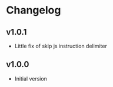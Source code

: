 # Changelog

## v1.0.1

- Little fix of skip js instruction delimiter

## v1.0.0

- Initial version
